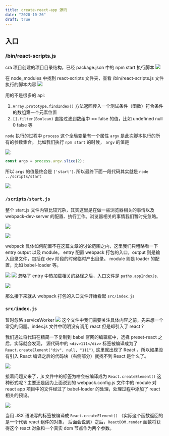 ```yaml
---
title: create-react-app 源码
date: "2020-10-26"
draft: true
---
```


## 入口

<!-- react 源码：https://react.jokcy.me/book/flow/perform-work.html -->

### /bin/react-scripts.js

cra 项目创建的项目目录结构，已经 package.json 中的 npm start 执行脚本 ![](https://chatflow-files-cdn-1252847684.file.myqcloud.com/Ybwd8-image.png)

在 node_modules 中找到 react-scripts 文件夹，查看 /bin/react-scripts.js 文件执行的脚本内容 ![](https://chatflow-files-cdn-1252847684.file.myqcloud.com/76cBP-image.png)

用的不是很多的 api:

1. `Array.prototype.findIndex()` 方法返回传入一个测试条件（函数）符合条件的数组第一个元素位置
2. `[].filter(Boolean)` 直接过滤到数组中 == false 的值，比如 undefined null 0 false 等

`node` 执行的过程中 `process` 这个全局变量有一个属性 `argv` 是此次脚本执行的所有的参数集合。 比如我们执行 `npm start` 的时候， `argv` 的值是

![](https://chatflow-files-cdn-1252847684.file.myqcloud.com/yJEj7-image.png)

```js
const args = process.argv.slice(2);
```

所以 `args` 的值最终会是 `['start']`. 所以最终下面一段代码其实就是 `node ../scripts/start`

![](https://chatflow-files-cdn-1252847684.file.myqcloud.com/kXXpZ-image.png).

### `/scripts/start.js`

整个 start.js 文件内容比较冗杂，其实这里是在做一些浏览器相关的事情以及 webpack-dev-server 的配置、执行工作。浏览器相关的事情我们暂时先忽略。

![](https://chatflow-files-cdn-1252847684.file.myqcloud.com/5cdGj-image.png)

![](https://chatflow-files-cdn-1252847684.file.myqcloud.com/a2Kk3-image.png)

webpack 具体如何配置不在这篇文章的讨论范围之内，这里我们只粗略看一下 entry output 以及 module。 entry 配置 webpack 打包的入口，output 则是输入目录文件，包括在 dev 阶段的时候临时产出目录。 module 则是 loader 的配置，比如 babel-loader 等。

![](https://chatflow-files-cdn-1252847684.file.myqcloud.com/zDeYM-image.png)
![](https://chatflow-files-cdn-1252847684.file.myqcloud.com/TkMbR-image.png)
忽略了 entry 中热加载相关的路径之后，入口文件是 `paths.appIndexJs`.

![](https://chatflow-files-cdn-1252847684.file.myqcloud.com/eYRA4-image.png)

那么接下来就从 webpack 打包的入口文件开始看起 `src/index.js`

### `src/index.js`

暂时忽略 serviceWorker
![](https://chatflow-files-cdn-1252847684.file.myqcloud.com/PtAGS-image.png)
这个文件中我们需要关注具体内容之前，先来想一个常见的问题。index.js 文件中明明没有调用 react 但是却引入了 react ?

我们通过将代码在精简一下复制到 babel 官网的编辑框中，选择 preset-react 之后，实际就会发现， 源代码中的 `<div>111</div>` 标签被编译成为了 `React.createElement("div", null, "111")`, 这里就出现了 React ，所以如果没有引入 React 编译之后的代码块（右侧部分）就找不到 React 是什么了。

![](https://chatflow-files-cdn-1252847684.file.myqcloud.com/Z57F4-image.png)

接着问题又来了，js 文件中的标签为啥会被编译成为 `React.createElement()` 这种形式呢？主要还是因为上面说到的 webpack.config.js 文件中的 module 对 react app 项目中的文件经过了 babel-loader 的处理，处理过程中添加了 react 相关的预设。

![](https://chatflow-files-cdn-1252847684.file.myqcloud.com/hPD7T-image.png)

当用 JSX 语法写的标签被编译成 `React.createElement()` （实际这个函数返回的是一个代表 react 组件的对象， 后面会说到）之后，`ReactDOM.render` 函数将获得这个 react 对象和一个真实 dom 节点作为两个参数。
